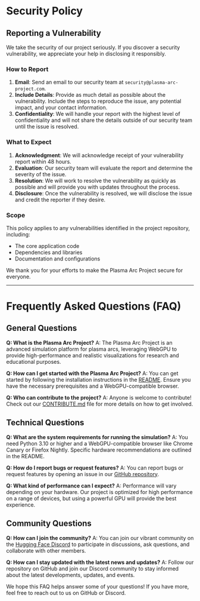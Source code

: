 # Security Policy

## Reporting a Vulnerability

We take the security of our project seriously. If you discover a security vulnerability, we appreciate your help in disclosing it responsibly.

### How to Report

1. **Email**: Send an email to our security team at `security@plasma-arc-project.com`.
2. **Include Details**: Provide as much detail as possible about the vulnerability. Include the steps to reproduce the issue, any potential impact, and your contact information.
3. **Confidentiality**: We will handle your report with the highest level of confidentiality and will not share the details outside of our security team until the issue is resolved.

### What to Expect

1. **Acknowledgment**: We will acknowledge receipt of your vulnerability report within 48 hours.
2. **Evaluation**: Our security team will evaluate the report and determine the severity of the issue.
3. **Resolution**: We will work to resolve the vulnerability as quickly as possible and will provide you with updates throughout the process.
4. **Disclosure**: Once the vulnerability is resolved, we will disclose the issue and credit the reporter if they desire.

### Scope

This policy applies to any vulnerabilities identified in the project repository, including:
- The core application code
- Dependencies and libraries
- Documentation and configurations

We thank you for your efforts to make the Plasma Arc Project secure for everyone.

---

# Frequently Asked Questions (FAQ)

## General Questions

**Q: What is the Plasma Arc Project?**
A: The Plasma Arc Project is an advanced simulation platform for plasma arcs, leveraging WebGPU to provide high-performance and realistic visualizations for research and educational purposes.

**Q: How can I get started with the Plasma Arc Project?**
A: You can get started by following the installation instructions in the [README](README.md). Ensure you have the necessary prerequisites and a WebGPU-compatible browser.

**Q: Who can contribute to the project?**
A: Anyone is welcome to contribute! Check out our [CONTRIBUTE.md](CONTRIBUTE.md) file for more details on how to get involved.

## Technical Questions

**Q: What are the system requirements for running the simulation?**
A: You need Python 3.10 or higher and a WebGPU-compatible browser like Chrome Canary or Firefox Nightly. Specific hardware recommendations are outlined in the README.

**Q: How do I report bugs or request features?**
A: You can report bugs or request features by opening an issue in our [GitHub repository](https://github.com/yourusername/plasma-arc-project/issues).

**Q: What kind of performance can I expect?**
A: Performance will vary depending on your hardware. Our project is optimized for high performance on a range of devices, but using a powerful GPU will provide the best experience.

## Community Questions

**Q: How can I join the community?**
A: You can join our vibrant community on the [Hugging Face Discord](https://discord.com/invite/huggingface) to participate in discussions, ask questions, and collaborate with other members.

**Q: How can I stay updated with the latest news and updates?**
A: Follow our repository on GitHub and join our Discord community to stay informed about the latest developments, updates, and events.

We hope this FAQ helps answer some of your questions! If you have more, feel free to reach out to us on GitHub or Discord.
